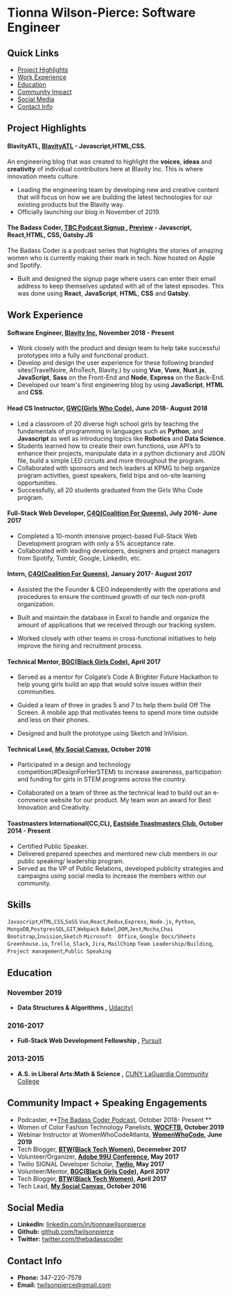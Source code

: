 # Tionna Wilson-Pierce: Software Engineer 

## Quick Links 
* [Project Highlights](#projects)
* [Work Experience](#work-experience)
* [Education](#education)
* [Community Impact](#community-impact)
* [Social Media](#social-media) 
* [Contact Info](#contact-info)  


## Project Highlights <a id ="projects"></a>

#### BlavityATL, [BlavityATL](#) - Javascript,HTML,CSS. 

An engineering blog that was created to highlight the **voices**, **ideas** and **creativity** of individual contributors here at Blavity Inc. This is where innovation meets culture. 

* Leading the engineering team by developing new and creative content that will focus on how we are building the latest  technologies for our existing products but the Blavity way. 
* Officially launching our blog in November of 2019. 

#### The Badass Coder, [TBC Podcast Signup ](https://thebadasscoder.us/), [Preview](https://github.com/twilsonpierce/twilsonpierce.github.io) - Javascript, React,HTML, CSS, Gatsby.JS 

The Badass Coder is a podcast series that highlights the stories of amazing women who is currently making their mark in tech. Now hosted on Apple and Spotify. 

* Built and designed the signup page where users can enter their email address to keep themselves updated with all of the latest episodes. This was done using **React**, **JavaScript**, **HTML**, **CSS** and **Gatsby**. 

## Work Experience <a id ="work-experience"></a>

#### Software Engineer, [Blavity Inc](https://blavityinc.com/), November 2018 - Present 

* Work closely with the product and design team to help take successful prototypes into a fully and functional product.
* Develop and design the user experience for these following branded sites(TravelNoire, AfroTech, Blavity,) by using **Vue**, **Vuex**, **Nuxt.js**, **JavaScript**, **Sass** on the Front-End and **Node**, **Express** on the Back-End. 
* Developed our team's first engineering blog by using **JavaScript**, **HTML** and **CSS**. 


#### Head CS Instructor, [GWC(Girls Who Code)](https://girlswhocode.com/), June 2018- August 2018 
* Led a classroom of 20 diverse high school girls by teaching the fundamentals of programming in languages such as **Python**, and **Javascript** as well as introducing topics like **Robotics** and **Data Science**.
*  Students learned how to create their own functions, use API’s to enhance their projects, manipulate data in a python dictionary and JSON file, build a simple LED circuits and more throughout the program.
* Collaborated with sponsors and tech leaders at KPMG to help organize program activities, guest speakers, field trips and on-site learning opportunities.
* Successfully, all 20 students graduated from the Girls Who Code program.

#### Full-Stack Web Developer, [C4Q(Coalition For Queens)](https://www.c4q.nyc/), July 2016- June 2017 
* Completed a 10-month intensive project-based Full-Stack Web Development program with only a 5% acceptance rate. 
* Collaborated with leading developers, designers and project managers from Spotify, Tumblr, Google, LinkedIn, etc. 

#### Intern, [C4Q(Coalition For Queens)](https://www.c4q.nyc/), January 2017- August 2017
* Assisted the the Founder & CEO independently with the operations and procedures to ensure the continued growth of our tech non-profit organization.

* Built and maintain the database in Excel to handle and organize the amount of applications that we received through our tracking system.

* Worked closely with other teams in cross-functional initiatives to help improve the hiring and recruitment process. 

####  Technical Mentor, [BGC(Black Girls Code)](http://www.blackgirlscode.com/), April 2017
* Served as a mentor for Colgate’s Code A Brighter Future Hackathon to help young girls build an app that would solve issues within their communities. 

* Guided a team of three in grades 5 and 7 to help them build Off The Screen. A mobile app that motivates teens to spend more time outside and less on their phones. 

* Designed and built the prototype using Sketch and InVision.  

#### Technical Lead, [My Social Canvas](http://mysocialcanvas.com/), October 2016
* Participated in a design and technology competition(#DesignForHerSTEM) to increase awareness, participation and funding for girls in STEM programs across the country.

* Collaborated on a team of three as the technical lead to build out an e-commerce website for our product.  My team won an award for Best Innovation and Creativity. 

#### Toastmasters International(CC,CL), [Eastside Toastmasters Club](https://www.toastmasters.org/), October 2014 - Present 
* Certified Public Speaker. 
* Delivered prepared speeches and mentored new club members in our public speaking/ leadership program.
* Served as the VP of Public Relations, developed publicity strategies and campaigns using social media to increase the members within our community.

## Skills 
`Javascript`,`HTML`,`CSS`,`SaSS`
`Vue`,`React`,`Redux`,`Express`, `Node.js`, `Python`,
`MongoDB`,`PostgresSQL`,`GIT`,`Webpack`
`Babel`,`DOM`,`Jest`,`Mocha`,`Chai`
`Bootstrap`,`Invision`,`Sketch`
`Microsoft  Office`, `Google Docs/Sheets`
`Greenhouse.io`, `Trello`, `Slack`, `Jira`, `MailChimp`
`Team Leadership/Building`, `Project management`,`Public Speaking` 


## Education <a id ="education"></a>

### November 2019
* **Data Structures & Algorithms ,** [Udacity)](https://www.udacity.com/)
### 2016-2017
* **Full-Stack Web Development Fellowship ,** [Pursuit](https://www.pursuit.org/)
### 2013-2015
*  **A.S. in Liberal Arts:Math & Science ,** [CUNY LaGuardia Community College](https://www.laguardia.edu/home/Default.aspx)


## Community Impact + Speaking Engagements <a id ="community-impact"></a>

* Podcaster, **[The Badass Coder Podcast](https://open.spotify.com/show/51wilOkaBNm49wG65TSm5G?si=0w-hq-9pQlKmCKFZ7k4eFQ), October 2018- Present **
* Women of Color Fashion Technology Panelists, **[WOCFTB](https://www.wocftb.com/events-1/6th-wocftb-oak-atlanta-ga), October 2019**
* Webinar Instructor at WomenWhoCodeAtlanta, **[WomenWhoCode](https://www.linkedin.com/posts/activity-6554785756492238848-FbRO), June 2019**
* Tech Blogger, **[BTW(Black Tech Women)](https://medium.com/@BlackTechWomen/the-glow-up-advancing-to-senior-leadership-2b7966f0759e), Decemeber 2017**
* Volunteer/Organizer, **[Adobe 99U Conference](https://conference.99u.com/), May 2017**
* Twilio SIGNAL Developer Scholar, **[Twilio](https://signal.twilio.com/), May 2017**
* Volunteer/Mentor, **[BGC(Black Girls Code)](http://www.blackgirlscode.com/), April 2017**
* Tech Blogger, **[BTW(Black Tech Women)](https://medium.com/@BlackTechWomen/changing-the-face-of-technology-highlights-from-signal-333e686e2e98), April 2017**
* Tech Lead, **[My Social Canvas](http://mysocialcanvas.com/designhackathon/), October 2016**


## Social Media <a id ="social-media"></a>
* **LinkedIn:**  [linkedin.com/in/tionnawilsonpierce](https://www.linkedin.com/in/tionnawilsonpierce)
* **Github:**    [github.com/twilsonpierce](https://github.com/twilsonpierce)
* **Twitter:**   [twitter.com/thebadasscoder](https://twitter.com/thebadasscoder)


## Contact Info <a id ="contact-info"></a>
* **Phone:**  347-220-7578
* **Email:**  [twilsonpierce@gmail.com](twilsonpierce@gmail.com)

